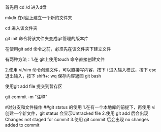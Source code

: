  首先用 cd /d 进入d盘

 mkdir <file> 在d盘上建立一个新的文件夹

 cd <file> 进入该文件夹

 git init 命令将该文件夹变成git管理的版本库

 在使用git add 命令之前，必须先在该文件夹下建立文件

 有两种方法：1.在 git上使用touch 命令直接创建文件

 2.使用 vi/vim 命令创建文件，可以直接写内容，按下 i 进入输入模式，按下 esc 退出输入，按下 shift+: wq 保存内容返回 git bash

 使用git add file 提交到暂存区

 git commit -m "注释"

#对分支和文件操作
##git status 的使用
1.在有一个本地库的前提下，再使用 vi 创建一个新文件，git status 会显示Untracked file
2.使用 git add 后会出现 Changes not staged for commit
3.使用 git commit 后会出现 no changes added to commit
